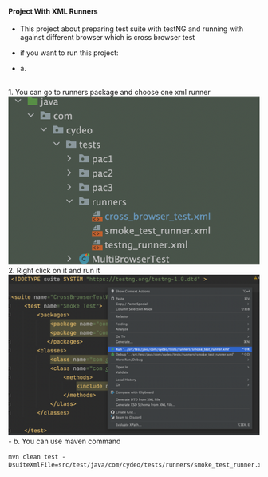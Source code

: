 <h4>Project With XML Runners </h4>

- This project about preparing test suite with testNG and running with against different browser which is cross browser test

- if you want to run this project:
- a.
<br>
1. You can go to runners package and choose one xml runner
<img src="src/test/resources/Screen Shot 2022-08-21 at 5.39.59 PM.png">
2. Right click on it and run it
<img src="src/test/resources/Screen Shot 2022-08-21 at 5.41.16 PM.png">
<br>
- b. You can use maven command

````
mvn clean test -DsuiteXmlFile=src/test/java/com/cydeo/tests/runners/smoke_test_runner.xml
````